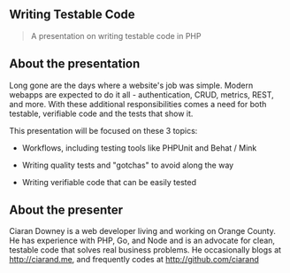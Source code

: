 Writing Testable Code
---------------------
>A presentation on writing testable code in PHP

About the presentation
----------------------
Long gone are the days where a website's job was simple. Modern webapps are
expected to do it all - authentication, CRUD, metrics, REST, and more. With
these additional responsibilities comes a need for both testable, verifiable
code and the tests that show it.

This presentation will be focused on these 3 topics:

* Workflows, including testing tools like PHPUnit and Behat / Mink

* Writing quality tests and "gotchas" to avoid along the way

* Writing verifiable code that can be easily tested

About the presenter
-------------------
Ciaran Downey is a web developer living and working on Orange County. He has
experience with PHP, Go, and Node and is an advocate for clean, testable code
that solves real business problems. He occasionally blogs at
<http://ciarand.me>, and frequently codes at <http://github.com/ciarand>
